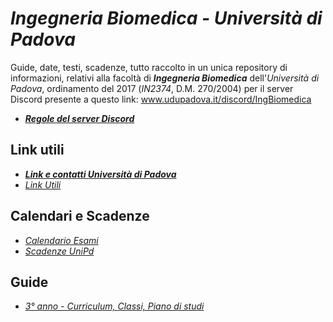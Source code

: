 # *Ingegneria Biomedica - Università di Padova*

Guide, date, testi, scadenze, tutto raccolto in un unica repository di informazioni, relativi alla facoltà di ***Ingegneria Biomedica*** dell'*Università di Padova*, ordinamento del 2017 (*IN2374*, D.M. 270/2004) per il server Discord presente a questo link: www.udupadova.it/discord/IngBiomedica

- ***[Regole del server Discord](/Altri/regole.md)***

## Link utili

- ***[Link e contatti Università di Padova](/Guide/Link%20e%20Contatti%20Unipd.md)***
- *[Link Utili](/Guide/Link%20utili.md)*

## Calendari e Scadenze

- *[Calendario Esami](/Calendari/Calendario%20Esami.md)*
- *[Scadenze UniPd](/Calendari/Scadenze%20UniPd.md)*

## Guide

- *[3° anno - Curriculum, Classi, Piano di studi](/Guide/Curriculum%20e%20Classi.md)*

